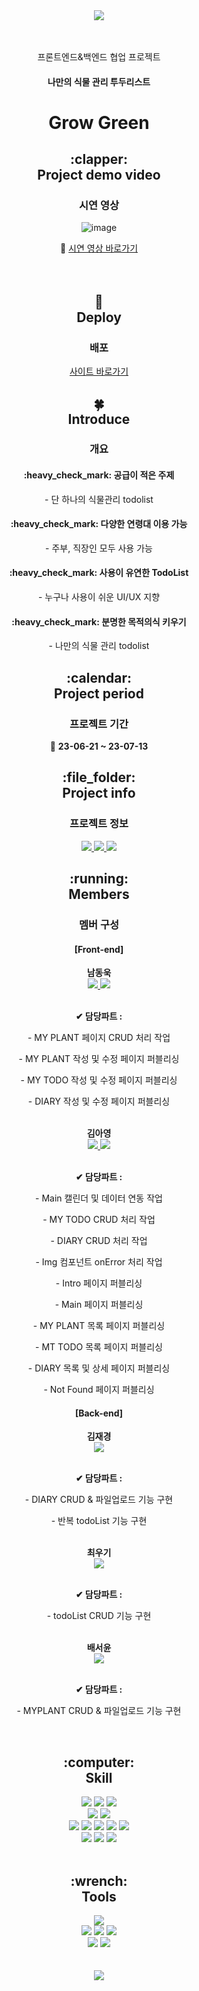 <div align="center">
  <img src="https://capsule-render.vercel.app/api?type=waving&color=0:badebc,100:009a3e&height=200&section=header&text=Team%20너%20E팀이야&fontSize=60&fontColor=fff" />
</div>
<br/>
<br/>
<div align="center">  
  <p>프론트엔드&백엔드 협업 프로젝트</p>
  <h4>
    나만의 식물 관리 투두리스트
  </h4>
  <h1>
    Grow Green
  </h1>
</div>
<div align="center">  
  <h2>
    :clapper:<br/>
    Project demo video
  </h2>
  <h3>
    시연 영상    
  </h3>
</div>
<div align="center">

![image](https://github.com/kimaydev/winey/assets/130676442/26cb3073-5c89-4302-ae23-d027f886784d)

</div>
<div align="center"> 
  <span>
    🔹
    <a href="https://youtu.be/vHhbiamXgDo" target="_blank">시연 영상 바로가기</a>  
  </span>
</div>
<br/><br/>
<div align="center">  
  <h2>
    🌱
    <br/>
    Deploy
  </h2>
  <h3>
    배포
  </h3>
</div>
<div align="center">
  <span>    
    <a href="https://web-growgreen-eg4e2alkkyf0ef.sel4.cloudtype.app/" target="_blank">사이트 바로가기</a>
  </span>
</div>
<div align="center">  
  <h2>
    🍀<br/>
    Introduce<br/>
  </h2>
</div>
<div align="center">
  <h3>
    개요
  </h3>
</div>
<div align="center">
  <h4>
    :heavy_check_mark:
    공급이 적은 주제
  </h4>
  <p>
    - 단 하나의 식물관리 todolist
  </p>  
  <h4>
    :heavy_check_mark:
    다양한 연령대 이용 가능
  </h4>
  <p>
    - 주부, 직장인 모두 사용 가능
  </p>
  <h4>
    :heavy_check_mark:
    사용이 유연한 TodoList
  </h4>
  <p>
    - 누구나 사용이 쉬운 UI/UX 지향
  </p>  
  <h4>
    :heavy_check_mark:
    분명한 목적의식 키우기
  </h4>
  <p>
    - 나만의 식물 관리 todolist
  </p>
</div>
<div align="center">  
  <h2>
    :calendar:<br/>
    Project period
  </h2>
  <h3>
    프로젝트 기간
  </h3>
</div>
<div align="center"> 
  <p>
    🔸 <b>23-06-21 ~ 23-07-13</b>
  </p>
</div>
<div align="center">  
  <h2>
    :file_folder:<br/>
    Project info
  </h2>
  <h3>
    프로젝트 정보
  </h3>
</div>
<div align="center">  
  <div>
    <a href="https://github.com/devdong9897/growgreen" target="_blank">
        <img src="https://img.shields.io/badge/GitHub-181717?style=flat&logo=github&logoColor=fff"/>
      </a>
    <a href="https://maize-perfume-3b7.notion.site/1-TodoList-Grow-Green-d560a969307441a3a59024c019aba580?pvs=4" target="_blank">
        <img src="https://img.shields.io/badge/Notion-fff?style=flat&logo=Notion&logoColor=000"/>
      </a>
    <a href="https://www.figma.com/file/pjOQRR8Mto6i1kXXhwkIwe/%5B%ED%98%91%EC%97%85-1%EC%B0%A8-%ED%94%84%EB%A1%9C%EC%A0%9D%ED%8A%B8%5D-%EC%8B%9D%EB%AC%BC-%EA%B4%80%EB%A6%AC-%ED%88%AC%EB%91%90%EB%A6%AC%EC%8A%A4%ED%8A%B8?type=design&node-id=224-594&mode=design" target="_blank">
        <img src="https://img.shields.io/badge/Figma-F24E1E?style=flat&logo=figma&logoColor=fff"/>
      </a>
  </div>
</div>
<div align="center">  
  <h2>
    :running:<br/>
    Members
  </h2>
  <h3>
    멤버 구성
  </h3>
</div>
<div align="center">  
  <h4>
    <b>[Front-end]</b>
  </h4>
    <span>
      <b>남동욱</b>
      <br />
      <a href="https://github.com/devdong9897" target="_blank">
        <img src="https://img.shields.io/badge/GitHub-181717?style=flat&logo=github&logoColor=fff"/>
      </a>
      <a href="https://www.notion.so/1-TodoList-Grow-Green-d560a969307441a3a59024c019aba580" target="_blank">
       <img src="https://img.shields.io/badge/Notion-fff?style=flat&logo=Notion&logoColor=000"/>
      </a>
      <br />
    </span>
    <br />
    <p><b>✔ 담당파트 : </b></p>
    <p>
     - MY PLANT 페이지 CRUD 처리 작업
    </p>
    <p>
     - MY PLANT 작성 및 수정 페이지 퍼블리싱
    </p>
    <p>
     - MY TODO 작성 및 수정 페이지 퍼블리싱
    </p>
    <p>
     - DIARY 작성 및 수정 페이지 퍼블리싱
    </p>    
    <br/>
  <span>
      <b>김아영</b>
      <br />
      <a href="https://github.com/kimaydev" target="_blank">
        <img src="https://img.shields.io/badge/GitHub-181717?style=flat&logo=github&logoColor=fff"/>
      </a>            
      <a href="https://kimaydev.notion.site/kimaydev/FE-7a53f9f631f146c88c39413cd175a9d0" target="_blank">
       <img src="https://img.shields.io/badge/Notion-fff?style=flat&logo=Notion&logoColor=000"/>
      </a>
      <br />
    </span>
    <br />
    <p><b>✔ 담당파트 : </b></p>    
    <p>
      - Main 캘린더 및 데이터 연동 작업
    </p>
    <p>
      - MY TODO CRUD 처리 작업
    </p>
    <p>
      - DIARY CRUD 처리 작업
    </p>
    <p>
      - Img 컴포넌트 onError 처리 작업
    </p>
    <p>
      - Intro 페이지 퍼블리싱
    </p>
    <p>
      - Main 페이지 퍼블리싱
    </p>
    <p>
      - MY PLANT 목록 페이지 퍼블리싱
    </p>
    <p>
      - MT TODO 목록 페이지 퍼블리싱
    </p>
    <p>
      - DIARY 목록 및 상세 페이지 퍼블리싱
    </p>
    <p>
      - Not Found 페이지 퍼블리싱
    </p>
  <h4>
      <b>[Back-end]</b>
    </h4>
    <span>
      <b>김재경</b>
      <br />
      <a href="https://github.com/worud150">
        <img src="https://img.shields.io/badge/GitHub-181717?style=flat&logo=github&logoColor=fff"/>
      </a>
      <br />
    </span>
    <br />
    <p><b>✔ 담당파트 : </b></p>
    <p>
      - DIARY CRUD & 파일업로드 기능 구현
    </p>
    <p>
      - 반복 todoList 기능 구현
    </p>
    <br/>
    <span>
      <b>최우기</b>
      <br />
      <a href="https://github.com/renew23228">
        <img src="https://img.shields.io/badge/GitHub-181717?style=flat&logo=github&logoColor=fff"/>
      </a>
      <br />
    </span>
    <br />
    <p><b>✔ 담당파트 : </b></p>
    <p>
      - todoList CRUD 기능 구현
    </p>
    <br/>
    <span>
      <b>배서윤</b>
      <br />
      <a href="https://github.com/sybbb1111">
        <img src="https://img.shields.io/badge/GitHub-181717?style=flat&logo=github&logoColor=fff"/>
      </a>
      <br />
    </span>
    <br />
    <p><b>✔ 담당파트 : </b></p>
    <p>
      - MYPLANT CRUD & 파일업로드 기능 구현
    </p>    
</div>
<br/>
<div align="center">  
  <h2>
    :computer:<br/>
    Skill
  </h2>
</div>
<div align="center">
  <img src="https://img.shields.io/badge/HTML5-E34F26?style=flat&logo=html5&logoColor=fff"/>
  <img src="https://img.shields.io/badge/CSS3-1572B6?style=flat&logo=css3&logoColor=fff"/>
  <img src="https://img.shields.io/badge/JavaScript-F7DF1E?style=flat&logo=javascript&logoColor=fff"/>
  <br/>
  <img src="https://img.shields.io/badge/React-61DAFB?style=flat&logo=react&logoColor=fff"/>
  <img src="https://img.shields.io/badge/styledcomponents-DB7093?style=flat&logo=styledcomponents&logoColor=fff"/>  
  <br/>
  <img src="https://img.shields.io/badge/Swiper-528DD7?style=flat&logo=swiper&logoColor=fff"/>
  <img src="https://img.shields.io/badge/Prettier-F7B93E?style=flat&logo=prettier&logoColor=fff"/>
  <img src="https://img.shields.io/badge/Axios-5A29E4?style=flat&logo=axios&logoColor=fff"/>
  <img src="https://img.shields.io/badge/AntDesign-0170FE?style=flat&logo=antdesign&logoColor=fff"/>
  <img src="https://img.shields.io/badge/FontAwesome-528DD7?style=flat&logo=fontawesome&logoColor=fff"/>
  <br/>
  <img src="https://img.shields.io/badge/Photoshop-001d34?style=flat&logo=adobephotoshop&logoColor=2fa3f7"/>
  <img src="https://img.shields.io/badge/Illustrator-FF9A00?style=flat&logo=adobeIllustrator&logoColor=fff"/>
  <img src="https://img.shields.io/badge/Figma-F24E1E?style=flat&logo=figma&logoColor=fff"/>
</div>
<br/>
<div align="center">  
  <h2>
    :wrench:<br/>
    Tools
  </h2>
</div>
<div align="center">
  <img src="https://img.shields.io/badge/Visual Studio Code-007ACC?style=flat&logo=visualstudiocode&logoColor=fff"/>
  <br/>
  <img src="https://img.shields.io/badge/Git-F05032?style=flat&logo=git&logoColor=fff"/>
  <img src="https://img.shields.io/badge/GitHub-181717?style=flat&logo=github&logoColor=fff"/>  
  <img src="https://img.shields.io/badge/Sourcetree-0052CC?style=flat&logo=sourcetree&logoColor=fff"/>
  <br/>
  <img src="https://img.shields.io/badge/Slack-4A154B?style=flat&logo=slack&logoColor=fff"/>
  <img src="https://img.shields.io/badge/Notion-fff?style=flat&logo=Notion&logoColor=000"/>
</div>
<br/>
<br/>
<div align="center">
  <img src="https://capsule-render.vercel.app/api?type=waving&color=0:badebc,100:009a3e&height=150&section=footer" />
</div>
